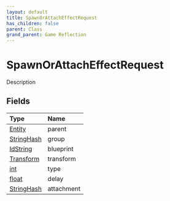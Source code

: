 ```yaml
---
layout: default
title: SpawnOrAttachEffectRequest
has_children: false
parent: Class
grand_parent: Game Reflection
---
```

# SpawnOrAttachEffectRequest
Description 

## Fields

| Type | Name |
|:----------|:--------------|
| [Entity](/riftbreaker-wiki/docs/game-reflection/classes/entity/) | parent |
| [StringHash](/riftbreaker-wiki/docs/game-reflection/classes/string_hash/) | group |
| [IdString](/riftbreaker-wiki/docs/game-reflection/components/id_string/) | blueprint |
| [Transform](/riftbreaker-wiki/docs/game-reflection/classes/transform/) | transform |
| [int](/riftbreaker-wiki/docs/game-reflection/enums/int/) | type |
| [float](/riftbreaker-wiki/docs/game-reflection/components/float/) | delay |
| [StringHash](/riftbreaker-wiki/docs/game-reflection/classes/string_hash/) | attachment |

